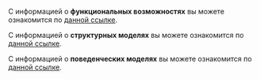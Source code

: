 С информацией о **функциональных возможностях** вы можете ознакомится по [данной ссылке](https://github.com/Retnug228/Lab3Orpo/blob/master/docs/functions.md).

С информацией о **структурных моделях** вы можете ознакомится по [данной ссылке](https://github.com/Retnug228/Lab3Orpo/blob/master/docs/struct.md).

C информацией о **поведенческих моделях** вы можете ознакомится по [данной ссылке](https://github.com/Retnug228/Lab3Orpo/blob/master/docs/behavior.md).
